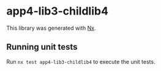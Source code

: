 # app4-lib3-childlib4

This library was generated with [Nx](https://nx.dev).

## Running unit tests

Run `nx test app4-lib3-childlib4` to execute the unit tests.
